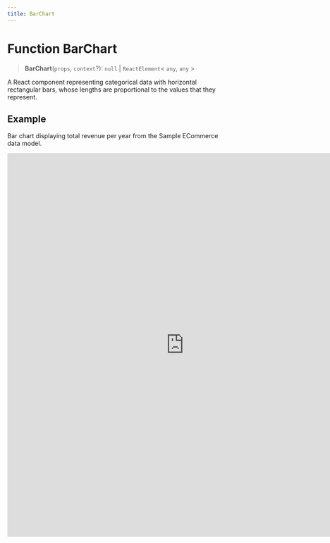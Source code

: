 ```yaml
---
title: BarChart
---
```


# Function BarChart

> **BarChart**(`props`, `context`?): `null` \| `ReactElement`\< `any`, `any` \>

A React component representing categorical data with horizontal rectangular bars,
whose lengths are proportional to the values that they represent.

## Example

Bar chart displaying total revenue per year from the Sample ECommerce data model.

<iframe
 src='https://csdk-playground.sisense.com/?example=charts%2Fbar-chart&mode=docs'
 width=800
 height=870
 style='border:none;'
/>

Additional Bar Chart examples:

- [Stacked Bar Chart](https://www.sisense.com/platform/compose-sdk/playground/?example=charts%2Fbar-chart-stacked)
- [Stacked Percentage Bar Chart](https://www.sisense.com/platform/compose-sdk/playground/?example=charts%2Fbar-chart-stacked100)

## Parameters

| Parameter | Type | Description |
| :------ | :------ | :------ |
| `props` | [`BarChartProps`](../interfaces/interface.BarChartProps.md) | Bar chart properties |
| `context`? | `any` | - |

## Returns

`null` \| `ReactElement`\< `any`, `any` \>

Bar Chart component
